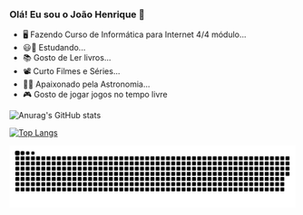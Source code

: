 ### Olá! Eu sou o João Henrique 👋

- 🖥️ Fazendo Curso de Informática para Internet 4/4 módulo...
- 😃🏫 Estudando...
- 📚 Gosto de Ler livros...
- 📽️ Curto Filmes e Séries...
- 🌌🚀 Apaixonado pela Astronomia...
- 🎮 Gosto de jogar jogos no tempo livre

![Anurag's GitHub stats](https://github-readme-stats.vercel.app/api?username=joaohenriqueSql&theme=radical&show_icons=true)

[![Top Langs](https://github-readme-stats.vercel.app/api/top-langs/?username=joaohenriqueSql&theme=radical)](https://github.com/joaohenriqueSql/github-readme-stats)

![github contribution grid snake animation](https://raw.githubusercontent.com/joaohenriqueSql/joaohenriqueSql/output/github-contribution-grid-snake.svg#gh-light-mode-only)
